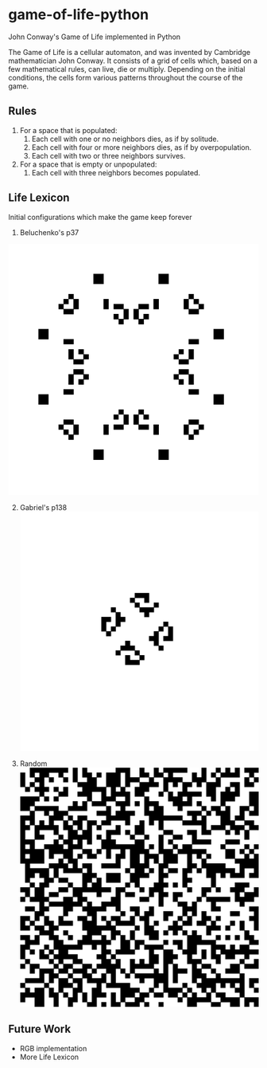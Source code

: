 # game-of-life-python

John Conway's Game of Life implemented in Python

The Game of Life is a cellular automaton, and was invented by Cambridge mathematician John Conway. It consists of a grid of cells which, based on a few mathematical rules, can live, die or multiply. Depending on the initial conditions, the cells form various patterns throughout the course of the game. 

## Rules

1. For a space that is populated:
    1. Each cell with one or no neighbors dies, as if by solitude.
    2. Each cell with four or more neighbors dies, as if by overpopulation.
    3. Each cell with two or three neighbors survives.
2. For a space that is empty or unpopulated:
    1. Each cell with three neighbors becomes populated.

## Life Lexicon

Initial configurations which make the game keep forever

1. Beluchenko's p37

![Beluchenko's p37](generated/beluchenko-p37.gif)

2. Gabriel's p138
![Beluchenko's p37](generated/gabriel-p138.gif)

3. Random
![Random](generated/radom-200.gif)

## Future Work

* RGB implementation
* More Life Lexicon
